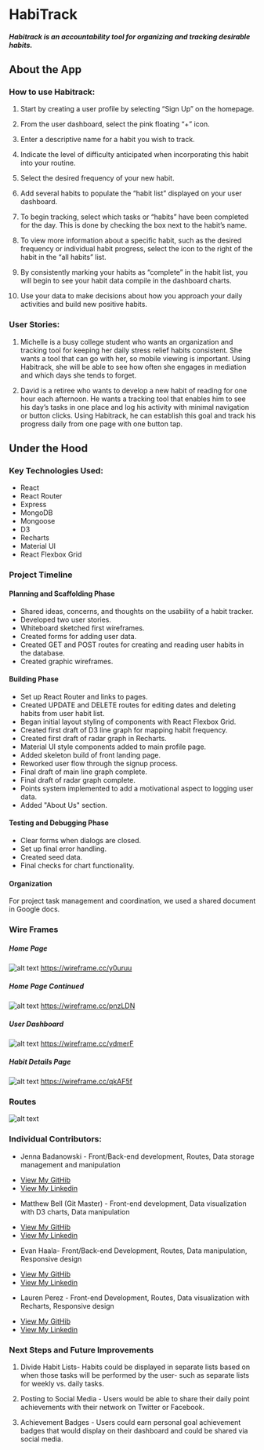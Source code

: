 # HabiTrack


##### Habitrack is an accountability tool for organizing and tracking desirable habits.


## About the App

### How to use Habitrack:

1. Start by creating a user profile by selecting “Sign Up” on the homepage.

2. From the user dashboard, select the pink floating “+” icon.

3. Enter a descriptive name for a habit you wish to track.

4. Indicate the level of difficulty anticipated when incorporating this habit into your routine.

5. Select the desired frequency of your new habit.

6. Add several habits to populate the “habit list” displayed on your user dashboard.

7. To begin tracking, select which tasks or “habits” have been completed for the day. This is done by checking the box next to the habit’s name.

8. To view more information about a specific habit, such as the desired frequency or individual habit progress, select the icon to the right of the habit in the “all habits” list.

9. By consistently marking your habits as “complete” in the habit list, you will begin to see your habit data compile in the dashboard charts.

10. Use your data to make decisions about how you approach your daily activities and build new positive habits.


### User Stories:

1. Michelle is a busy college student who wants an organization and tracking tool for keeping her daily stress relief habits consistent. She wants a tool that can go with her, so mobile viewing is important. Using Habitrack, she will be able to see how often she engages in mediation and which days she tends to forget.

2. David is a retiree who wants to develop a new habit of reading for one hour each afternoon. He wants a tracking tool that enables him to see his day’s tasks in one place and log his activity with minimal navigation or button clicks. Using Habitrack, he can establish this goal and track his progress daily from one page with one button tap.



## Under the Hood

### Key Technologies Used:

* React
* React Router
* Express
* MongoDB
* Mongoose
* D3
* Recharts
* Material UI
* React Flexbox Grid


### Project Timeline

#### Planning  and Scaffolding Phase

* Shared ideas, concerns, and thoughts on the usability of a habit tracker.
* Developed two user stories.
* Whiteboard sketched first wireframes.
* Created forms for adding user data.
* Created GET and POST routes for creating and reading user habits in the database.
* Created graphic wireframes.

#### Building  Phase

* Set up React Router and links to pages.
* Created UPDATE and DELETE routes for editing dates and deleting habits from user habit list.
* Began initial layout styling of components with React Flexbox Grid.
* Created first draft of D3 line graph for mapping habit frequency.
* Created first draft of radar graph in Recharts.
* Material UI style components added to main profile page.
* Added skeleton build of front landing page.
* Reworked user flow through the signup process.
* Final draft of main line graph complete.
* Final draft of radar graph complete.
* Points system implemented to add a motivational aspect to logging user data.
* Added "About Us" section.

#### Testing and Debugging Phase

* Clear forms when dialogs are closed.
* Set up final error handling.
* Created seed data.
* Final checks for chart functionality.

#### Organization

For project task management and coordination, we used a shared document in Google docs.

### Wire Frames

##### Home Page
![alt text](/client/src/img/homepage1.png "Home Page 1")
https://wireframe.cc/y0uruu

##### Home Page Continued
![alt text](/client/src/img/homepage2.png "Home Page 2")
https://wireframe.cc/pnzLDN

##### User Dashboard
![alt text](/client/src/img/dashboardpage.png "Dashboard Page")
https://wireframe.cc/ydmerF

##### Habit Details Page
![alt text](/client/src/img/habitdetails.png "Habit Details Page")
https://wireframe.cc/qkAF5f


### Routes

![alt text](/client/src/img/routes.png "Routes")


### Individual Contributors:

* Jenna Badanowski - Front/Back-end development, Routes, Data storage management and manipulation
- [View My GitHib](http://github.com/jbadan)
- [View My Linkedin](https://www.linkedin.com/in/jennabadanowski/)

* Matthew Bell (Git Master) - Front-end development, Data visualization with D3 charts, Data manipulation
- [View My GitHib](https://github.com/Foozie3Moons)
- [View My Linkedin](https://www.linkedin.com/in/matthew-bell-290/)

* Evan Haala- Front/Back-end Development, Routes, Data manipulation, Responsive design
- [View My GitHib](https://github.com/ehaala)
- [View My Linkedin](https://www.linkedin.com/in/ejhaala/)

* Lauren Perez - Front-end Development, Routes, Data visualization with Recharts, Responsive design
- [View My GitHib](https://github.com/laurenperez)
- [View My Linkedin](https://www.linkedin.com/in/lauren-ashley-perez/)



### Next Steps and Future Improvements

1. Divide Habit Lists- Habits could be displayed in separate lists based on when those tasks will be performed by the user- such as separate lists for weekly vs. daily tasks.

2. Posting to Social Media - Users would be able to share their daily point achievements with their network on Twitter or Facebook.

3. Achievement Badges - Users could earn personal goal achievement badges that would display on their dashboard and could be shared via social media.
